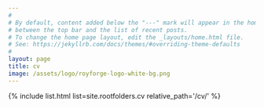 ```yaml
---
#
# By default, content added below the "---" mark will appear in the home page
# between the top bar and the list of recent posts.
# To change the home page layout, edit the _layouts/home.html file.
# See: https://jekyllrb.com/docs/themes/#overriding-theme-defaults
#
layout: page
title: cv
image: /assets/logo/royforge-logo-white-bg.png
---
```


{% include list.html list=site.rootfolders.cv relative_path='/cv/' %} 